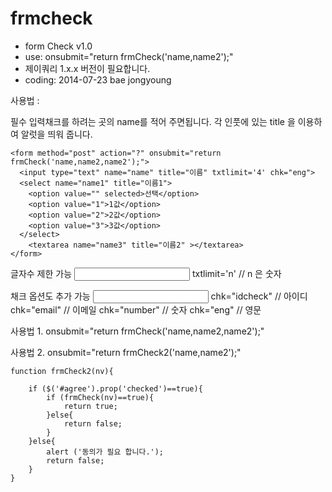frmcheck
========

 * form Check v1.0
 * use: onsubmit="return frmCheck('name,name2');"
 * 제이쿼리 1.x.x 버전이 필요합니다.
 * coding: 2014-07-23 bae jongyoung


사용법 :

필수 입력채크를 하려는 곳의 name를 적어 주면됩니다.
각 인풋에 있는 title 을 이용하여 알럿을 띄워 줍니다.
    
    <form method="post" action="?" onsubmit="return frmCheck('name,name2,name2');">
      <input type="text" name="name" title="이름" txtlimit='4' chk="eng">
      <select name="name1" title="이름1">
      	<option value="" selected>선택</option>
      	<option value="1">1값</option>
      	<option value="2">2값</option>
      	<option value="3">3값</option>
      </select>
    	<textarea name="name3" title="이름2" ></textarea>
    </form>


글자수 제한 가능
<input type="text" name="name" title="이름" txtlimit='4' chk="eng">
  txtlimit='n'  // n 은 숫자


채크 옵션도 추가 가능
<input type="text" name="name" title="이름" txtlimit='4' chk="eng">
    chk="idcheck"  // 아이디
    chk="email"    // 이메일
    chk="number"   // 숫자
    chk="eng"      // 영문



사용법 1.
    onsubmit="return frmCheck('name,name2,name2');"
    
사용법 2.
    onsubmit="return frmCheck2('name,name2');"
    
    function frmCheck2(nv){
    
    	if ($('#agree').prop('checked')==true){
    		if (frmCheck(nv)==true){
    			return true;
    		}else{
    			return false;
    		}
    	}else{
    		alert ('동의가 필요 합니다.');
    		return false;
    	}
    }
